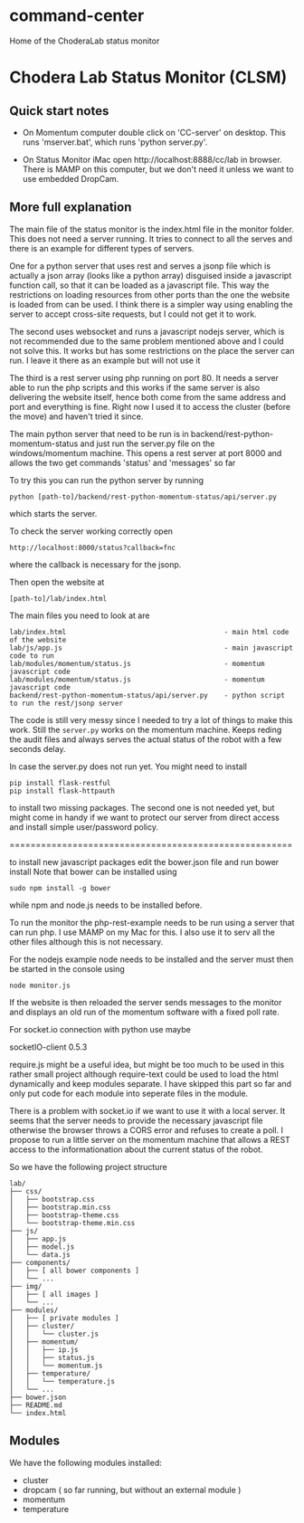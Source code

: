 command-center
==============

Home of the ChoderaLab status monitor

# Chodera Lab Status Monitor (CLSM)

## Quick start notes

- On Momentum computer double click on 'CC-server' on desktop. This runs 'mserver.bat', which runs 'python server.py'.

- On Status Monitor iMac open http://localhost:8888/cc/lab in browser. There is MAMP on this computer, but we don't need it unless we want to use embedded DropCam.

## More full explanation

The main file of the status monitor is the index.html file in the monitor folder. This does not need a server running. It tries to connect to all the serves and there is an example for different types of servers. 

One for a python server that uses rest and serves a jsonp file which is actually a json array (looks like a python array) disguised inside a javascript function call, so that it can be loaded as a javascript file. This way the restrictions on loading resources from other ports than the one the website is loaded from can be used. I think there is a simpler way using enabling the server to accept cross-site requests, but I could not get it to work.

The second uses websocket and runs a javascript nodejs server, which is not recommended due to the same problem mentioned above and I could not solve this. It works but has some restrictions on the place the server can run. I leave it there as an example but will not use it

The third is a rest server using php running on port 80. It needs a server able to run the php scripts and this works if the same server is also delivering the website itself, hence both come from the same address and port and everything is fine. Right now I used it to access the cluster (before the move) and haven't tried it since.

The main python server that need to be run is in backend/rest-python-momentum-status and just run the server.py file on the windows/momentum machine. This opens a rest server at port 8000 and allows the two get commands 'status' and 'messages' so far

To try this you can run the python server by running

```
python [path-to]/backend/rest-python-momentum-status/api/server.py
```

which starts the server. 

To check the server working correctly open

```
http://localhost:8000/status?callback=fnc
```

where the callback is necessary for the jsonp.

Then open the website at

```
[path-to]/lab/index.html
```

The main files you need to look at are
```
lab/index.html                                       - main html code of the website
lab/js/app.js                                        - main javascript code to run
lab/modules/momentum/status.js                       - momentum javascript code
lab/modules/momentum/status.js                       - momentum javascript code
backend/rest-python-momentum-status/api/server.py    - python script to run the rest/jsonp server
```

The code is still very messy since I needed to try a lot of things to make this work. Still the ```server.py``` works on the momentum
machine. Keeps reding the audit files and always serves the actual status of the robot with a few seconds delay.

In case the server.py does not run yet. You might need to install 

```
pip install flask-restful
pip install flask-httpauth
```

to install two missing packages. The second one is not needed yet, but might come in handy if we want to protect our server from direct
access and install simple user/password policy.

======================================================

to install new javascript packages edit the bower.json file and run bower install
Note that bower can be installed using

```
sudo npm install -g bower
```

while npm and node.js needs to be installed before.

To run the monitor the php-rest-example needs to be run using a server that can run php. I use MAMP on my Mac for this.
I also use it to serv all the other files although this is not necessary. 

For the nodejs example node needs to be installed and the server must then be started in the console using

```
node monitor.js
``` 

If the website is then reloaded the server sends messages to the monitor and displays an old run of the momentum software
with a fixed poll rate.

For socket.io connection with python use maybe

socketIO-client 0.5.3

require.js might be a useful idea, but might be too much to be used in this rather small project
although require-text could be used to load the html dynamically and keep modules separate.
I have skipped this part so far and only put code for each module into seperate files in the module.

There is a problem with socket.io if we want to use it with a local server. It seems that the server needs to 
provide the necessary javascript file otherwise the browser throws a CORS error and refuses to create a poll.
I propose to run a little server on the momentum machine that allows a REST access to the informationation about
the current status of the robot.

So we have the following project structure

```
lab/
├── css/
│   ├── bootstrap.css
│   ├── bootstrap.min.css
│   ├── bootstrap-theme.css
│   └── bootstrap-theme.min.css
├── js/
│   ├── app.js
│   ├── model.js
│   └── data.js
├── components/
│   ├── [ all bower components ]
│   └── ...
├── img/
│   ├── [ all images ]
│   └── ...
├── modules/
│   ├── [ private modules ]
│   ├── cluster/
│   │   └── cluster.js
│   ├── momentum/
│   │   ├── ip.js
│   │   ├── status.js
│   │   └── momentum.js
│   ├── temperature/
│   │   └── temperature.js
│   └── ...
├── bower.json
├── README.md
└── index.html
```

## Modules

We have the following modules installed:

- cluster
- dropcam ( so far running, but without an external module )
- momentum
- temperature

